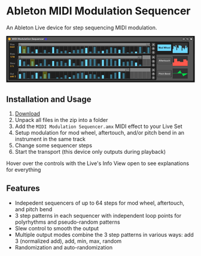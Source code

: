 # Ableton MIDI Modulation Sequencer

An Ableton Live device for step sequencing MIDI modulation.

![screenshot](./screenshot.png)

## Installation and Usage
1. [Download](https://github.com/adamjmurray/ableton-modulation-sequencer/archive/master.zip)
2. Unpack all files in the zip into a folder
3. Add the `MIDI Modulation Sequencer.amx` MIDI effect to your Live Set
4. Setup modulation for mod wheel, aftertouch, and/or pitch bend in an instrument in the same track
5. Change some sequencer steps
6. Start the transport (this device only outputs during playback)

Hover over the controls with the Live's Info View open to see explanations for everything

## Features
* Indepedent sequencers of up to 64 steps for mod wheel, aftertouch, and pitch bend
* 3 step patterns in each sequencer with independent loop points for polyrhythms and pseudo-random patterns
* Slew control to smooth the output
* Multiple output modes combine the 3 step patterns in various ways: add 3 (normalized add), add, min, max, random
* Randomization and auto-randomization
